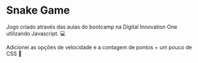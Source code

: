 # Snake Game
Jogo criado através das aulas do bootcamp na Digital Innovation One utilizando Javascript. :computer:

Adicionei as opções de velocidade e a contagem de pontos + um pouco de CSS :snake:
